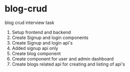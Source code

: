 # blog-crud
blog crud interview task

1. Setup frontend and backend
2. Create Signup and login components
3. Create Signup and login api's
4. Added signup api only
5. Create blog component
6. Create component for user and admin dashboard
7. Create blogs related api for creating and listing of api's